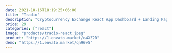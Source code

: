 ```yaml
---
date: 2021-10-16T18:19:25+06:00
title: "Tradio"
description: "Cryptocurrency Exchange React App Dashboard + Landing Page"
price: 29
categories: ["react"]
image: "products/tradio-react.jpeg"
product: "https://1.envato.market/e4XZ2D"
demo: "https://1.envato.market/qn96v5"
---
```


